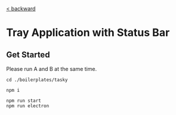 [< backward](../README.md)

# Tray Application with Status Bar

## Get Started

Please run A and B at the same time.

```
cd ./boilerplates/tasky

npm i

npm run start
npm run electron
```